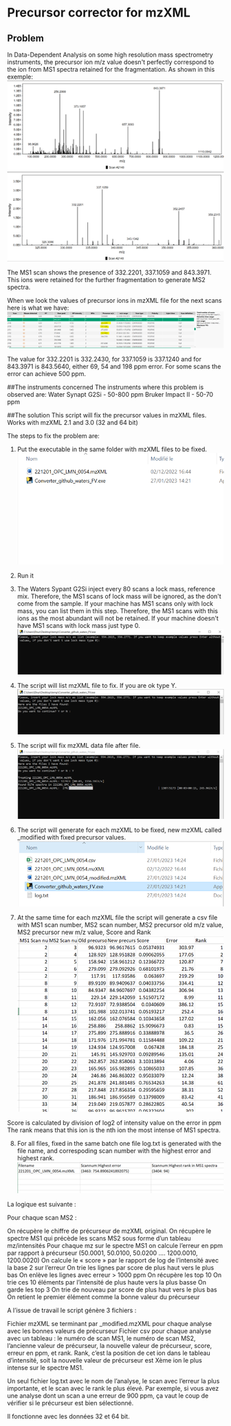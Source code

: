 # Precursor corrector for mzXML
## Problem
In Data-Dependent Analysis on some high resolution mass spectrometry instruments, the precursor ion m/z value doesn't perfectly correspond to the ion from MS1 spectra retained for the fragmentation.
As shown in this exemple:
![This is an image](/doc/MS1.PNG)
![This is an image](/doc/MS1_zoom.PNG)

The MS1 scan shows the presence of 332.2201, 337.1059 and 843.3971. This ions were retained for the further fragmentation to generate MS2 spectra.

When we look the values of precursor ions in mzXML file for the next scans here is what we have:
![This is an image](/doc/MS2.PNG)

The value for 332.2201 is 332.2430, for 337.1059 is 337.1240 and for 843.3971 is 843.5640, either 69, 54 and 198 ppm error. For some scans the error can achieve 500 ppm.

##The instruments concerned
The instruments where this problem is observed are:
Water Synapt G2Si - 50-800 ppm
Bruker Impact II - 50-70 ppm


##The solution
This script will fix the precursor values in mzXML files. Works with mzXML 2.1 and 3.0 (32 and 64 bit)

The steps to fix the problem are:
1) Put the executable in the same folder with mzXML files to be fixed.
![Step1](/doc/Step1.PNG)

2) Run it
3) The Waters Sypant G2Si inject every 80 scans a lock mass, reference mix. Therefore, the MS1 scans of lock mass will be ignored, as the don't come from the sample. If your machine has MS1 scans only with lock mass, you can list them in this step. Therefore, the MS1 scans with this ions as the most abundant will not be retained. 
If your machine doesn't have MS1 scans with lock mass just type 0.
![Step3](/doc/Step2.PNG)
4) The script will list mzXML file to fix. If you are ok type Y.
![Step4](/doc/Step3.PNG)

5) The script will fix mzXML data file after file.
![Step5](/doc/Step4.PNG)

6) The script will generate for each mzXML to be fixed, new mzXML called _modified with fixed precursor values.
![Step6](/doc/Step5.PNG)

7) At the same time for each mzXML file the script will generate a csv file with MS1 scan number, MS2 scan number, MS2 precursor old m/z value, MS2 precursor new m/z value, Score and Rank
![Step7](/doc/Step6.PNG)

Score is calculated by division of log2 of intensity value on the error in ppm
The rank means that this ion is the nth ion the most intense of MS1 spectra. 

8) For all files, fixed in the same batch one file log.txt is generated with the file name, and correspoding scan number with the highest error and highest rank.
![Step8](/doc/Step7.PNG)

La logique est suivante :

Pour chaque scan MS2 :

On récupère le chiffre de précurseur de mzXML original.
On récupère le spectre MS1 qui précède les scans MS2 sous forme d’un tableau mz/intensités
Pour chaque mz sur le spectre MS1 on calcule l’erreur en ppm par rapport à précurseur (50.0001, 50.0100, 50.0200 …. 1200.0010, 1200.0020)
On calcule le « score » par le rapport de log de l’intensité avec la base 2 sur l’erreur
On trie les lignes par score de plus haut vers le plus bas
On enlève les lignes avec erreur > 1000 ppm
On récupère les top 10
On trie ces 10 éléments par l’intensité de plus haute vers la plus basse
On garde les top 3
On trie de nouveau par score de plus haut vers le plus bas
On retient le premier élément comme la bonne valeur du précurseur
 

A l’issue de travail le script génère 3 fichiers :

Fichier mzXML se terminant par _modified.mzXML pour chaque analyse avec les bonnes valeurs de précurseur
Fichier csv pour chaque analyse avec un tableau : le numéro de scan MS1, le numéro de scan MS2, l’ancienne valeur de précurseur, la nouvelle valeur de précurseur, score, erreur en ppm, et rank. Rank, c’est la position de cet ion dans le tableau d’intensité, soit la nouvelle valeur de précurseur est Xème ion le plus intense sur le spectre MS1.

 

Un seul fichier log.txt avec le nom de l’analyse, le scan avec l’erreur la plus importante, et le scan avec le rank le plus élevé. Par exemple, si vous avez une analyse dont un scan a une erreur de 900 ppm, ça vaut le coup de vérifier si le précurseur est bien sélectionné.

 

Il fonctionne avec les données 32 et 64 bit.
